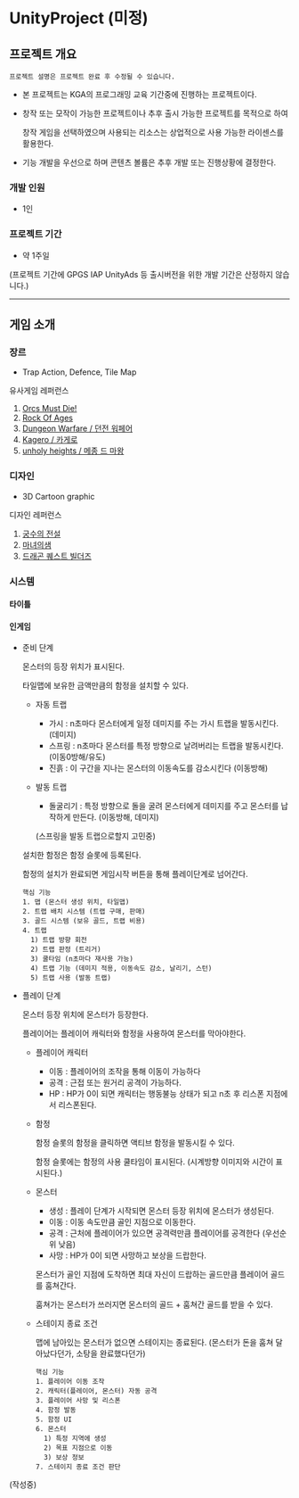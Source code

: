 # UnityProject (미정)
## 프로젝트 개요
```
프로젝트 설명은 프로젝트 완료 후 수정될 수 있습니다.
```

- 본 프로젝트는 KGA의 프로그래밍 교육 기간중에 진행하는 프로젝트이다.

- 창작 또는 모작이 가능한 프로젝트이나 추후 출시 가능한 프로젝트를 목적으로 하여
  
  창작 게임을 선택하였으며 사용되는 리소스는 상업적으로 사용 가능한 라이센스를 활용한다.
  
- 기능 개발을 우선으로 하며 콘텐츠 볼륨은 추후 개발 또는 진행상황에 결정한다.

### 개발 인원

- 1인

### 프로젝트 기간

- 약 1주일

(프로젝트 기간에 GPGS IAP UnityAds 등 출시버전을 위한 개발 기간은 산정하지 않습니다.)

***



## 게임 소개

### 장르

- Trap Action, Defence, Tile Map

유사게임 레퍼런스
1. [Orcs Must Die!](https://store.steampowered.com/app/1522820/Orcs_Must_Die_3/)
2. [Rock Of Ages](https://store.steampowered.com/app/22230/Rock_of_Ages/)
3. [Dungeon Warfare / 던전 워페어](https://store.steampowered.com/app/355980/Dungeon_Warfare/)
4. [Kagero / 카게로](https://youtu.be/aIsiaGHWLg4?t=599)
5. [unholy heights / 메종 드 마왕](https://store.steampowered.com/app/249330/Unholy_Heights)

### 디자인

- 3D Cartoon graphic

디자인 레퍼런스
1. [궁수의 전설](https://play.google.com/store/apps/details?id=com.habby.archero&hl=ko&gl=US)
2. [마녀의샘](https://play.google.com/store/apps/details?id=com.kiwiwalks.witchspringlunaml)
3. [드래곤 퀘스트 빌더즈](https://namu.wiki/w/%EB%93%9C%EB%9E%98%EA%B3%A4%20%ED%80%98%EC%8A%A4%ED%8A%B8%20%EB%B9%8C%EB%8D%94%EC%A6%88%202:%20%ED%8C%8C%EA%B4%B4%EC%8B%A0%20%EC%8B%9C%EB%8F%84%EC%99%80%20%ED%85%85%20%EB%B9%88%20%EC%84%AC)

### 시스템

#### 타이틀
#### 인게임
- 준비 단계

  몬스터의 등장 위치가 표시된다.

  타일맵에 보유한 금액만큼의 함정을 설치할 수 있다.

  - 자동 트랩

    - 가시 : n초마다 몬스터에게 일정 데미지를 주는 가시 트랩을 발동시킨다. (데미지)
    - 스프링 : n초마다 몬스터를 특정 방향으로 날려버리는 트랩을 발동시킨다. (이동0방해/유도)
    - 진흙 : 이 구간을 지나는 몬스터의 이동속도를 감소시킨다 (이동방해)

  - 발동 트랩

    - 돌굴리기 : 특정 방향으로 돌을 굴려 몬스터에게 데미지를 주고 몬스터를 납작하게 만든다. (이동방해, 데미지)
   
    (스프링을 발동 트랩으로할지 고민중)

  설치한 함정은 함정 슬롯에 등록된다.
  
  함정의 설치가 완료되면 게임시작 버튼을 통해 플레이단계로 넘어간다.

  ```
  핵심 기능
  1. 맵 (몬스터 생성 위치, 타일맵)
  2. 트랩 배치 시스템 (트랩 구매, 판매)
  3. 골드 시스템 (보유 골드, 트랩 비용)
  4. 트랩
    1) 트랩 방향 회전
    2) 트랩 판정 (트리거)
    3) 쿨타임 (n초마다 재사용 가능)
    4) 트랩 기능 (데미지 적용, 이동속도 감소, 날리기, 스턴)
    5) 트랩 사용 (발동 트랩)
  ```       

- 플레이 단계
  
  몬스터 등장 위치에 몬스터가 등장한다.
  
  플레이어는 플레이어 캐릭터와 함정을 사용하여 몬스터를 막아야한다.
  
  - 플레이어 캐릭터
  
    - 이동 : 플레이어의 조작을 통해 이동이 가능하다
    - 공격 : 근접 또는 원거리 공격이 가능하다.
    - HP : HP가 0이 되면 캐릭터는 행동불능 상태가 되고 n초 후 리스폰 지점에서 리스폰된다.
    
  - 함정
    
    함정 슬롯의 함정을 클릭하면 액티브 함정을 발동시킬 수 있다.
    
    함정 슬롯에는 함정의 사용 쿨타임이 표시된다. (시계방향 이미지와 시간이 표시된다.)
    
  - 몬스터
    
    - 생성 : 플레이 단계가 시작되면 몬스터 등장 위치에 몬스터가 생성된다.
    - 이동 : 이동 속도만큼 골인 지점으로 이동한다.
    - 공격 : 근처에 플레이어가 있으면 공격력만큼 플레이어를 공격한다 (우선순위 낮음)
    - 사망 : HP가 0이 되면 사망하고 보상을 드랍한다.
    
    몬스터가 골인 지점에 도착하면 최대 자신이 드랍하는 골드만큼 플레이어 골드를 훔쳐간다.
    
    훔쳐가는 몬스터가 쓰러지면 몬스터의 골드 + 훔쳐간 골드를 받을 수 있다.
    
  - 스테이지 종료 조건
  
    맵에 남아있는 몬스터가 없으면 스테이지는 종료된다. (몬스터가 돈을 훔쳐 달아났다던가, 소탕을 완료했다던가)
    
    ```
    핵심 기능
    1. 플레이어 이동 조작
    2. 캐릭터(플레이어, 몬스터) 자동 공격
    3. 플레이어 사망 및 리스폰
    4. 함정 발동
    5. 함정 UI
    6. 몬스터
      1) 특정 지역에 생성
      2) 목표 지점으로 이동
      3) 보상 정보
    7. 스테이지 종료 조건 판단
    ```


(작성중)
